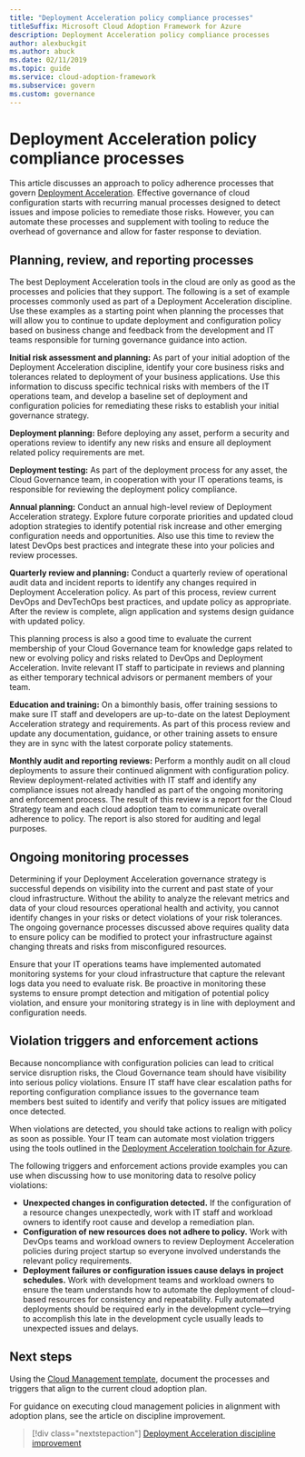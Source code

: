```yaml
---
title: "Deployment Acceleration policy compliance processes"
titleSuffix: Microsoft Cloud Adoption Framework for Azure
description: Deployment Acceleration policy compliance processes
author: alexbuckgit
ms.author: abuck
ms.date: 02/11/2019
ms.topic: guide
ms.service: cloud-adoption-framework
ms.subservice: govern
ms.custom: governance
---
```


# Deployment Acceleration policy compliance processes

This article discusses an approach to policy adherence processes that govern [Deployment Acceleration](./index.md). Effective governance of cloud configuration starts with recurring manual processes designed to detect issues and impose policies to remediate those risks. However, you can automate these processes and supplement with tooling to reduce the overhead of governance and allow for faster response to deviation.

## Planning, review, and reporting processes

The best Deployment Acceleration tools in the cloud are only as good as the processes and policies that they support. The following is a set of example processes commonly used as part of a Deployment Acceleration discipline. Use these examples as a starting point when planning the processes that will allow you to continue to update deployment and configuration policy based on business change and feedback from the development and IT teams responsible for turning governance guidance into action.

**Initial risk assessment and planning:** As part of your initial adoption of the Deployment Acceleration discipline, identify your core business risks and tolerances related to deployment of your business applications. Use this information to discuss specific technical risks with members of the IT operations team, and develop a baseline set of deployment and configuration policies for remediating these risks to establish your initial governance strategy.

**Deployment planning:** Before deploying any asset, perform a security and operations review to identify any new risks and ensure all deployment related policy requirements are met.

**Deployment testing:** As part of the deployment process for any asset, the Cloud Governance team, in cooperation with your IT operations teams, is responsible for reviewing the deployment policy compliance.

**Annual planning:** Conduct an annual high-level review of Deployment Acceleration strategy. Explore future corporate priorities and updated cloud adoption strategies to identify potential risk increase and other emerging configuration needs and opportunities. Also use this time to review the latest DevOps best practices and integrate these into your policies and review processes.

**Quarterly review and planning:** Conduct a quarterly review of operational audit data and incident reports to identify any changes required in Deployment Acceleration policy. As part of this process, review current DevOps and DevTechOps best practices, and update policy as appropriate. After the review is complete, align application and systems design guidance with updated policy.

This planning process is also a good time to evaluate the current membership of your Cloud Governance team for knowledge gaps related to new or evolving policy and risks related to DevOps and Deployment Acceleration. Invite relevant IT staff to participate in reviews and planning as either temporary technical advisors or permanent members of your team.

**Education and training:** On a bimonthly basis, offer training sessions to make sure IT staff and developers are up-to-date on the latest Deployment Acceleration strategy and requirements. As part of this process review and update any documentation, guidance, or other training assets to ensure they are in sync with the latest corporate policy statements.

**Monthly audit and reporting reviews:** Perform a monthly audit on all cloud deployments to assure their continued alignment with configuration policy. Review deployment-related activities with IT staff and identify any compliance issues not already handled as part of the ongoing monitoring and enforcement process. The result of this review is a report for the Cloud Strategy team and each cloud adoption team to communicate overall adherence to policy. The report is also stored for auditing and legal purposes.

## Ongoing monitoring processes

Determining if your Deployment Acceleration governance strategy is successful depends on visibility into the current and past state of your cloud infrastructure. Without the ability to analyze the relevant metrics and data of your cloud resources operational health and activity, you cannot identify changes in your risks or detect violations of your risk tolerances. The ongoing governance processes discussed above requires quality data to ensure policy can be modified to protect your infrastructure against changing threats and risks from misconfigured resources.

Ensure that your IT operations teams have implemented automated monitoring systems for your cloud infrastructure that capture the relevant logs data you need to evaluate risk. Be proactive in monitoring these systems to ensure prompt detection and mitigation of potential policy violation, and ensure your monitoring strategy is in line with deployment and configuration needs.

## Violation triggers and enforcement actions

Because noncompliance with configuration policies can lead to critical service disruption risks, the Cloud Governance team should have visibility into serious policy violations. Ensure IT staff have clear escalation paths for reporting configuration compliance issues to the governance team members best suited to identify and verify that policy issues are mitigated once detected.

When violations are detected, you should take actions to realign with policy as soon as possible. Your IT team can automate most violation triggers using the tools outlined in the [Deployment Acceleration toolchain for Azure](toolchain.md).

The following triggers and enforcement actions provide examples you can use when discussing how to use monitoring data to resolve policy violations:

- **Unexpected changes in configuration detected.** If the configuration of a resource changes unexpectedly, work with IT staff and workload owners to identify root cause and develop a remediation plan.
- **Configuration of new resources does not adhere to policy.** Work with DevOps teams and workload owners to review Deployment Acceleration policies during project startup so everyone involved understands the relevant policy requirements.
- **Deployment failures or configuration issues cause delays in project schedules.** Work with development teams and workload owners to ensure the team understands how to automate the deployment of cloud-based resources for consistency and repeatability. Fully automated deployments should be required early in the development cycle&mdash;trying to accomplish this late in the development cycle usually leads to unexpected issues and delays.

## Next steps

Using the [Cloud Management template](./template.md), document the processes and triggers that align to the current cloud adoption plan.

For guidance on executing cloud management policies in alignment with adoption plans, see the article on discipline improvement.

> [!div class="nextstepaction"]
> [Deployment Acceleration discipline improvement](./discipline-improvement.md)
